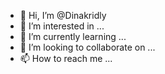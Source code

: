- 👋 Hi, I’m @Dinakridly
- 👀 I’m interested in ...
- 🌱 I’m currently learning ...
- 💞️ I’m looking to collaborate on ...
- 📫 How to reach me ...

<!---
Dinakridly/Dinakridly is a ✨ special ✨ repository because its `README.md` (this file) appears on your GitHub profile.
You can click the Preview link to take a look at your changes.
--->
